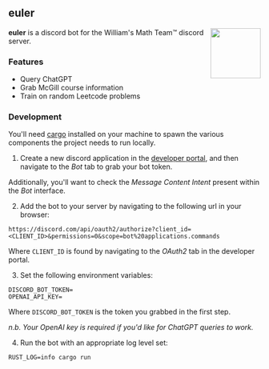 ## euler

<div>
  <img align='right' width='100px' src='https://www.bbvaopenmind.com/wp-content/uploads/2018/04/Euler-1-dentro.jpg'/>
</div>

**euler** is a discord bot for the William's Math Team™ discord server.

### Features

- Query ChatGPT
- Grab McGill course information
- Train on random Leetcode problems

### Development

You'll need [cargo](https://doc.rust-lang.org/cargo/) installed on your machine
to spawn the various components the project needs to run locally.

1. Create a new discord application in the
[developer portal](https://discord.com/developers/docs/intro), and then
navigate to the *Bot* tab to grab your bot token.

Additionally, you'll want to check the *Message Content Intent* present within
the *Bot* interface.

2. Add the bot to your server by navigating to the following url in your
browser:

```
https://discord.com/api/oauth2/authorize?client_id=<CLIENT_ID>&permissions=0&scope=bot%20applications.commands
```

Where `CLIENT_ID` is found by navigating to the *OAuth2* tab in the developer
portal.

3. Set the following environment variables:

```
DISCORD_BOT_TOKEN=
OPENAI_API_KEY=
```

Where `DISCORD_BOT_TOKEN` is the token you grabbed in the first step.

*n.b. Your OpenAI key is required if you'd like for ChatGPT queries to work.*

4. Run the bot with an appropriate log level set:

```
RUST_LOG=info cargo run
```
